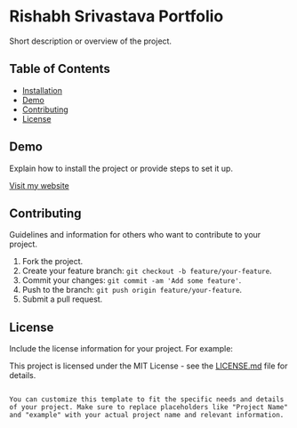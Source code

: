 

# Rishabh Srivastava Portfolio

Short description or overview of the project.

## Table of Contents

- [Installation](#installation)
- [Demo](#demo)
- [Contributing](#contributing)
- [License](#license)

## Demo

Explain how to install the project or provide steps to set it up.

[Visit my website](https://srivastavarishabh.in)

## Contributing

Guidelines and information for others who want to contribute to your project.

1. Fork the project.
2. Create your feature branch: `git checkout -b feature/your-feature`.
3. Commit your changes: `git commit -am 'Add some feature'`.
4. Push to the branch: `git push origin feature/your-feature`.
5. Submit a pull request.

## License

Include the license information for your project. For example:

This project is licensed under the MIT License - see the [LICENSE.md](LICENSE.md) file for details.
```

You can customize this template to fit the specific needs and details of your project. Make sure to replace placeholders like "Project Name" and "example" with your actual project name and relevant information.
